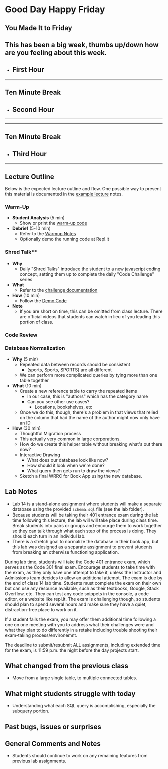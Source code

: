 # Good Day Happy Friday
**You Made It to Friday**
--- 

## This has been a big week, thumbs up/down how are you feeling about this week.



- ## First Hour


---
## Ten Minute Break
- ## Second Hour
---

---
## Ten Minute Break
- ## Third Hour
---
## Lecture Outline

Below is the expected lecture outline and flow. One possible way to present this material is documented in the [example lecture](../facilitator/LECTURE-EXAMPLE.md) notes.

### Warm-Up

- **Student Analysis** (5 min)
  - Show or print the [warm-up code](../warm-up/warm-up.md)
- **Debrief** (5-10 min)
  - Refer to the [Warmup Notes](../warm-up/NOTES.md)
  - Optionally demo the running code at Repl.it

### Shred Talk**

- **Why**
  - Daily "Shred Talks" introduce the student to a new javascript coding concept, setting them up to complete the daily "Code Challenge" series
- **What**
  - Refer to the [challenge documentation](../challenges/README.md)
- **How** (10 min)
  - Follow the [Demo Code](../challenges/DEMO.md)
- **Note**
  - If you are short on time, this can be omitted from class lecture. There are official videos that students can watch in lieu of you leading this portion of class.

### Code Review

### Database Normalization

- **Why** (5 min)
  - Repeated data between records should be consistent
    - (sports, Sports, SPORTS) are all different
  - We can perform more complicated queries by tying more than one table together
- **What** (10 min)
  - Create a new reference table to carry the repeated items
    - In our case, this is "authors" which has the category name
    - Can you see other use cases?
      - Locations, bookshelves, etc
  - Once we do this, though, there's a problem in that views that relied on the column that had the name of the author might now only have an ID
- **How** (30 min)
  - Thoughtful Migration process
  - This actually very common in large corporations.
  - How do we create this helper table without breaking what's out there now?
  - Interactive Drawing
    - What does our database look like now?
    - How should it look when we're done?
    - What query then gets run to draw the views?
  - Sketch a final WRRC for Book App using the new database.

## Lab Notes

- Lab 14 is a stand-alone assignment where students will make a separate database using the provided `schema.sql` file (see the lab folder).
- Because students will be taking their 401 entrance exam during the lab time following this lecture, the lab will will take place during class time. Break students into pairs or groups and encourge them to work together so they can talk through what each step of the process is doing. They should each turn in an individul lab.
- There is a stretch goal to normalize the database in their book app, but this lab was designed as a separate assignment to prevent students from breaking an otherwise functioning application.

During lab time, students will take the Code 401 entrance exam, which serves as the Code 301 final exam. Encourage students to take time with the exam, as they only have one attempt to take it, unless the Instructor and Admissions team decides to allow an additional attempt. The exam is due by the end of class 14 lab time. Students must complete the exam on their own but can use any resource available, such as their textbooks, Google, Stack Overflow, etc. They can test any code snippets in the console, a code editor, or a website like repl.it. The exam is challenging though, so students should plan to spend several hours and make sure they have a quiet, distraction-free place to work on it.

If a student fails the exam, you may offer them additional time following a one on one meeting with you to address what their challenges were and what they plan to do differently in a retake including trouble shooting their exam-taking process/environemnt. 

The deadline to submit/resubmit ALL assignments, including extended time for the exam, is 11:59 p.m. the night before the day projects start. 

## What changed from the previous class

- Move from a large single table, to multiple connected tables.

## What might students struggle with today

- Understanding what each SQL query is accomplishing, especially the subquery portion.

## Past bugs, issues or surprises

## General Comments and Notes

- Students should continue to work on any remaining features from previous lab assignments.